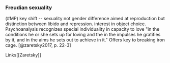 ### Freudian sexuality

(#MP) key shift -- sexuality not gender difference aimed at reproduction but distinction between libido and repression. interest in object choice. Psychoanalysis recognizes special individuality in capacity to love "in the conditions he or she sets up for loving and the in the impulses he gratifies by it, and in the aims he sets out to achieve in it." Offers key to breaking iron cage. [@zaretsky2017, p. 22-3]

Links[[Zaretsky]]